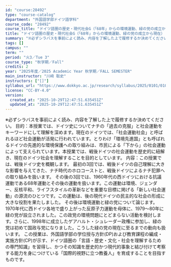 ```yaml
---
id: "course:28492"
type: "course-catalog"
department: "外国語学部ドイツ語学科"
course_code: "28492"
course_title: "ドイツ語圏の歴史・現代社会G（「68年」からの環境運動、緑の党の成立から現在） ／GERMAN HISTORY AND CONTEMPORARY SOCIETY G"
title: "ドイツ語圏の歴史・現代社会G（「68年」からの環境運動、緑の党の成立から現在） ／GERMAN HISTORY AND CONTEMPORARY SOCIETY G"
summary: "※必ずシラバスを事前によく読み、内容を了解した上で履修するか決めてください。 目的：本授業では、ドイツ史についてナチの「過去の克服」と社会運動をキーワードにして理解を深めます。現在のドイツでは、「社会運動社会」と呼ばれるほど社会運動が活発に…"
tags: []
campus: ""
term: ""
period: "火3／Tue 3"
course_type: "秋学期／Fall"
credits: 2
year: "2025年度／2025 Academic Year 秋学期／FALL SEMESTER"
main_instructor: "川﨑 聡史"
instructors: ["[]"]
syllabus_url: "https://www.dokkyo.ac.jp/research/syllabus/2025/0101/0101_28492_ja_JP.html"
license: "CC-BY-4.0"
version:
  created_at: "2025-10-29T12:47:51.635451Z"
  updated_at: "2025-10-29T12:47:51.635451Z"
---
```

※必ずシラバスを事前によく読み、内容を了解した上で履修するか決めてください。 目的：本授業では、ドイツ史についてナチの「過去の克服」と社会運動をキーワードにして理解を深めます。現在のドイツでは、「社会運動社会」と呼ばれるほど社会運動が活発に行われています。とりわけ「環境先進国」とも呼ばれるドイツの先進的な環境保護への取り組みは、市民による「下から」の社会運動によって支えられています。本授業では、戦後ドイツの社会運動を歴史的に紐解き、現在のドイツ社会を理解することを目的としています。 内容：この授業では、戦後ドイツ史を概観します。 最初の3回では、戦後ドイツの自己理解に大きな影響を与えてきた、ナチ時代のホロコーストと、戦後ドイツによるナチ犯罪への取り組みを扱います。 その後の3回では、1960年代の西ドイツにおける抗議運動である68年運動とその後の運動を扱います。この運動は環境、ジェンダー、反核平和、ライフスタイルの革新などを重要な目標に掲げる「新しい社会運動」の源流のひとつです。この運動は、後の現代ドイツの民主的な社会の形成に大きな役割を果たしました。 その後は環境運動と緑の党について論じます。1970年代に西ドイツ各地で盛り上がった反原子力運動を母体に、1979〜80年に緑の党が設立されました。この政党の環境問題にとどまらない活動を検討します。さらに、1998年に成立したゲアハルト・シュレーダー政権に参加し、緑の党は初めて国政与党になりました。こうした緑の党の現在に至るまでの動向も扱います。 この授業は、外国語学部の学位授与方針(DP)および教育課程の編成・実施方針(CP)が示す、ドイツ語圏の「言語・歴史・文化・社会を理解するための専門知識」を習得し、かつその知識を歴史的かつ現代的事象と結び付けて考察する能力を身につけている「国際的視野に立つ教養人」を育成することを目指すものです。
